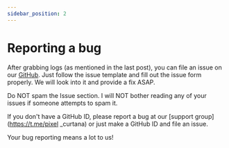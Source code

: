 ```yaml
---
sidebar_position: 2
---
```


# Reporting a bug #

After grabbing logs (as mentioned in the last post), you can file an issue on our [GitHub](https://github.com/JamieHoSzeYui/pixel-infra/issues). Just follow the issue template and fill out the issue form properly. We will look into it and provide a fix ASAP.

Do NOT spam the Issue section. I will NOT bother reading any of your issues if someone attempts to spam it.

If you don't have a GitHub ID, please report a bug at our [support group](https://t.me/pixel
_curtana) or just make a GitHub ID and file an issue.

Your bug reporting means a lot to us!